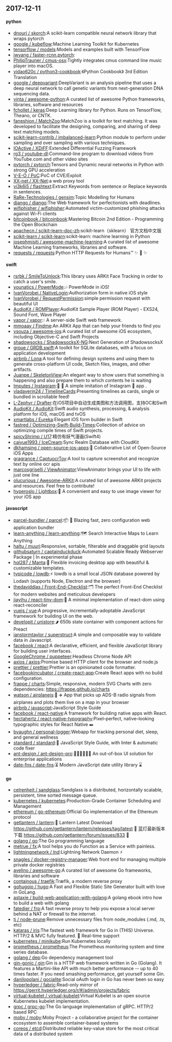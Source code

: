 ## 2017-12-11

#### python
* [dnouri / skorch](https://github.com/dnouri/skorch):A scikit-learn compatible neural network library that wraps pytorch
* [google / kubeflow](https://github.com/google/kubeflow):Machine Learning Toolkit for Kubernetes
* [tensorflow / models](https://github.com/tensorflow/models):Models and examples built with TensorFlow
* [jwyang / faster-rcnn.pytorch](https://github.com/jwyang/faster-rcnn.pytorch):
* [PhilipTrauner / cmus-osx](https://github.com/PhilipTrauner/cmus-osx):Tightly integrates cmus command line music player into macOS.
* [yidao620c / python3-cookbook](https://github.com/yidao620c/python3-cookbook):《Python Cookbook》 3rd Edition Translation
* [google / deepvariant](https://github.com/google/deepvariant):DeepVariant is an analysis pipeline that uses a deep neural network to call genetic variants from next-generation DNA sequencing data.
* [vinta / awesome-python](https://github.com/vinta/awesome-python):A curated list of awesome Python frameworks, libraries, software and resources
* [fchollet / keras](https://github.com/fchollet/keras):Deep Learning library for Python. Runs on TensorFlow, Theano, or CNTK.
* [faneshion / MatchZoo](https://github.com/faneshion/MatchZoo):MatchZoo is a toolkit for text matching. It was developed to facilitate the designing, comparing, and sharing of deep text matching models.
* [scikit-learn-contrib / imbalanced-learn](https://github.com/scikit-learn-contrib/imbalanced-learn):Python module to perform under sampling and over sampling with various techniques.
* [IOActive / XDiFF](https://github.com/IOActive/XDiFF):Extended Differential Fuzzing Framework
* [rg3 / youtube-dl](https://github.com/rg3/youtube-dl):Command-line program to download videos from YouTube.com and other video sites
* [pytorch / pytorch](https://github.com/pytorch/pytorch):Tensors and Dynamic neural networks in Python with strong GPU acceleration
* [V-E-O / PoC](https://github.com/V-E-O/PoC):PoC of CVE/Exploit
* [XX-net / XX-Net](https://github.com/XX-net/XX-Net):a web proxy tool
* [vi3k6i5 / flashtext](https://github.com/vi3k6i5/flashtext):Extract Keywords from sentence or Replace keywords in sentences.
* [RaRe-Technologies / gensim](https://github.com/RaRe-Technologies/gensim):Topic Modelling for Humans
* [django / django](https://github.com/django/django):The Web framework for perfectionists with deadlines.
* [wifiphisher / wifiphisher](https://github.com/wifiphisher/wifiphisher):Automated victim-customized phishing attacks against Wi-Fi clients
* [bitcoinbook / bitcoinbook](https://github.com/bitcoinbook/bitcoinbook):Mastering Bitcoin 2nd Edition - Programming the Open Blockchain
* [apachecn / scikit-learn-doc-zh](https://github.com/apachecn/scikit-learn-doc-zh):scikit-learn（sklearn） 官方文档中文版
* [scikit-learn / scikit-learn](https://github.com/scikit-learn/scikit-learn):scikit-learn: machine learning in Python
* [josephmisiti / awesome-machine-learning](https://github.com/josephmisiti/awesome-machine-learning):A curated list of awesome Machine Learning frameworks, libraries and software.
* [requests / requests](https://github.com/requests/requests):Python HTTP Requests for Humans™ ✨ 🍰 ✨

#### swift
* [rsrbk / SmileToUnlock](https://github.com/rsrbk/SmileToUnlock):This library uses ARKit Face Tracking in order to catch a user's smile.
* [younatics / PowerMode](https://github.com/younatics/PowerMode):🎶 PowerMode in iOS!
* [IvanVorobei / NativeLogin](https://github.com/IvanVorobei/NativeLogin):Authorization form in native iOS style
* [IvanVorobei / RequestPermission](https://github.com/IvanVorobei/RequestPermission):simple permission request with beautiful UI
* [AudioKit / ROMPlayer](https://github.com/AudioKit/ROMPlayer):AudioKit Sample Player (ROM Player) - EXS24, Sound Font, Wave Player
* [vapor / vapor](https://github.com/vapor/vapor):💧 A server-side Swift web framework.
* [mmoaay / Findme](https://github.com/mmoaay/Findme):An ARKit App that can help your friends to find you
* [vsouza / awesome-ios](https://github.com/vsouza/awesome-ios):A curated list of awesome iOS ecosystem, including Objective-C and Swift Projects
* [shadowsocks / ShadowsocksX-NG](https://github.com/shadowsocks/ShadowsocksX-NG):Next Generation of ShadowsocksX
* [groue / GRDB.swift](https://github.com/groue/GRDB.swift):A toolkit for SQLite databases, with a focus on application development
* [airbnb / Lona](https://github.com/airbnb/Lona):A tool for defining design systems and using them to generate cross-platform UI code, Sketch files, images, and other artifacts.
* [Juanpe / SkeletonView](https://github.com/Juanpe/SkeletonView):An elegant way to show users that something is happening and also prepare them to which contents he is waiting
* [Imputes / Instagram](https://github.com/Imputes/Instagram):📱 💯 A simple imitation of Instagram  app .
* [vladaverin24 / TimelineCards](https://github.com/vladaverin24/TimelineCards):Presenting timelines as cards, single or bundled in scrollable feed!
* [L-Zephyr / Drafter](https://github.com/L-Zephyr/Drafter):在iOS项目中自动生成类图和方法调用图，支持OC和Swift
* [AudioKit / AudioKit](https://github.com/AudioKit/AudioKit):Swift audio synthesis, processing, & analysis platform for iOS, macOS and tvOS
* [xmartlabs / Eureka](https://github.com/xmartlabs/Eureka):Elegant iOS form builder in Swift
* [fastred / Optimizing-Swift-Build-Times](https://github.com/fastred/Optimizing-Swift-Build-Times):Collection of advice on optimizing compile times of Swift projects.
* [spicyShrimp / U17](https://github.com/spicyShrimp/U17):精仿有妖气漫画(Swift4)
* [caiyue1993 / IceCream](https://github.com/caiyue1993/IceCream):Sync Realm Database with CloudKit
* [dkhamsing / open-source-ios-apps](https://github.com/dkhamsing/open-source-ios-apps):📱 Collaborative List of Open-Source iOS Apps
* [gragrance / CaptuocrToy](https://github.com/gragrance/CaptuocrToy):A tool to capture screenshot and recognize text by online ocr apis
* [marcosgriselli / ViewAnimator](https://github.com/marcosgriselli/ViewAnimator):ViewAnimator brings your UI to life with just one line
* [olucurious / Awesome-ARKit](https://github.com/olucurious/Awesome-ARKit):A curated list of awesome ARKit projects and resources. Feel free to contribute!
* [hyperoslo / Lightbox](https://github.com/hyperoslo/Lightbox):🌌 A convenient and easy to use image viewer for your iOS app

#### javascript
* [parcel-bundler / parcel](https://github.com/parcel-bundler/parcel):📦 🚀 Blazing fast, zero configuration web application bundler
* [learn-anything / learn-anything](https://github.com/learn-anything/learn-anything):🗺 Search Interactive Maps to Learn Anything
* [haltu / muuri](https://github.com/haltu/muuri):Responsive, sortable, filterable and draggable grid layouts
* [githubsaturn / captainduckduck](https://github.com/githubsaturn/captainduckduck):Automated Scalable Ready Webserver Package | In experimental phase
* [hql287 / Manta](https://github.com/hql287/Manta):🎉 Flexible invoicing desktop app with beautiful & customizable templates.
* [typicode / lowdb](https://github.com/typicode/lowdb):⚡️ lowdb is a small local JSON database powered by Lodash (supports Node, Electron and the browser)
* [thedaviddias / Front-End-Checklist](https://github.com/thedaviddias/Front-End-Checklist):🗂 The perfect Front-End Checklist for modern websites and meticulous developers
* [jiayihu / react-tiny-dom](https://github.com/jiayihu/react-tiny-dom):🍙 A minimal implementation of react-dom using react-reconciler
* [vuejs / vue](https://github.com/vuejs/vue):A progressive, incrementally-adoptable JavaScript framework for building UI on the web.
* [developit / unistore](https://github.com/developit/unistore):🌶 650b state container with component actions for Preact
* [ianstormtaylor / superstruct](https://github.com/ianstormtaylor/superstruct):A simple and composable way to validate data in Javascript.
* [facebook / react](https://github.com/facebook/react):A declarative, efficient, and flexible JavaScript library for building user interfaces.
* [GoogleChrome / puppeteer](https://github.com/GoogleChrome/puppeteer):Headless Chrome Node API
* [axios / axios](https://github.com/axios/axios):Promise based HTTP client for the browser and node.js
* [prettier / prettier](https://github.com/prettier/prettier):Prettier is an opinionated code formatter.
* [facebookincubator / create-react-app](https://github.com/facebookincubator/create-react-app):Create React apps with no build configuration.
* [frappe / charts](https://github.com/frappe/charts):Simple, responsive, modern SVG Charts with zero dependencies: https://frappe.github.io/charts
* [watson / airplanejs](https://github.com/watson/airplanejs):📡 ✈️ App that picks up ADS-B radio signals from airplanes and plots them live on a map in your browser
* [airbnb / javascript](https://github.com/airbnb/javascript):JavaScript Style Guide
* [facebook / react-native](https://github.com/facebook/react-native):A framework for building native apps with React.
* [hectahertz / react-native-typography](https://github.com/hectahertz/react-native-typography):Pixel–perfect, native–looking typographic styles for React Native ✒️
* [bvaughn / personal-logger](https://github.com/bvaughn/personal-logger):Webapp for tracking personal diet, sleep, and general wellness
* [standard / standard](https://github.com/standard/standard):🌟 JavaScript Style Guide, with linter & automatic code fixer
* [ant-design / ant-design-pro](https://github.com/ant-design/ant-design-pro):👨🏻‍💻👩🏻‍💻 An out-of-box UI solution for enterprise applications
* [date-fns / date-fns](https://github.com/date-fns/date-fns):⏳ Modern JavaScript date utility library ⌛️

#### go
* [celrenheit / sandglass](https://github.com/celrenheit/sandglass):Sandglass is a distributed, horizontally scalable, persistent, time sorted message queue.
* [kubernetes / kubernetes](https://github.com/kubernetes/kubernetes):Production-Grade Container Scheduling and Management
* [ethereum / go-ethereum](https://github.com/ethereum/go-ethereum):Official Go implementation of the Ethereum protocol
* [getlantern / lantern](https://github.com/getlantern/lantern):🔴 Lantern Latest Download https://github.com/getlantern/lantern/releases/tag/latest 🔴 蓝灯最新版本下载 https://github.com/getlantern/forum/issues/833 🔴
* [golang / go](https://github.com/golang/go):The Go programming language
* [metrue / fx](https://github.com/metrue/fx):A tool helps you do Function as a Service with painless.
* [lightningnetwork / lnd](https://github.com/lightningnetwork/lnd):Lightning Network Daemon ⚡️
* [snagles / docker-registry-manager](https://github.com/snagles/docker-registry-manager):Web front end for managing multiple private docker registries
* [avelino / awesome-go](https://github.com/avelino/awesome-go):A curated list of awesome Go frameworks, libraries and software
* [containous / traefik](https://github.com/containous/traefik):Træfik, a modern reverse proxy
* [gohugoio / hugo](https://github.com/gohugoio/hugo):A Fast and Flexible Static Site Generator built with love in GoLang.
* [astaxie / build-web-application-with-golang](https://github.com/astaxie/build-web-application-with-golang):A golang ebook intro how to build a web with golang
* [fatedier / frp](https://github.com/fatedier/frp):A fast reverse proxy to help you expose a local server behind a NAT or firewall to the internet.
* [tj / node-prune](https://github.com/tj/node-prune):Remove unnecessary files from node_modules (.md, .ts, etc)
* [kataras / iris](https://github.com/kataras/iris):The fastest web framework for Go in (THIS) Universe. HTTP/2 & MVC fully featured. 🎁 Real-time support
* [kubernetes / minikube](https://github.com/kubernetes/minikube):Run Kubernetes locally
* [prometheus / prometheus](https://github.com/prometheus/prometheus):The Prometheus monitoring system and time series database.
* [golang / dep](https://github.com/golang/dep):Go dependency management tool
* [gin-gonic / gin](https://github.com/gin-gonic/gin):Gin is a HTTP web framework written in Go (Golang). It features a Martini-like API with much better performance -- up to 40 times faster. If you need smashing performance, get yourself some Gin.
* [danilopolani / gocialite](https://github.com/danilopolani/gocialite):Social oAuth login in Go has never been so easy
* [hyperledger / fabric](https://github.com/hyperledger/fabric):Read-only mirror of https://gerrit.hyperledger.org/r/#/admin/projects/fabric
* [virtual-kubelet / virtual-kubelet](https://github.com/virtual-kubelet/virtual-kubelet):Virtual Kubelet is an open source Kubernetes kubelet implementation.
* [grpc / grpc-go](https://github.com/grpc/grpc-go):The Go language implementation of gRPC. HTTP/2 based RPC
* [moby / moby](https://github.com/moby/moby):Moby Project - a collaborative project for the container ecosystem to assemble container-based systems
* [coreos / etcd](https://github.com/coreos/etcd):Distributed reliable key-value store for the most critical data of a distributed system
